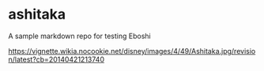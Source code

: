 # ashitaka
A sample markdown repo for testing Eboshi

https://vignette.wikia.nocookie.net/disney/images/4/49/Ashitaka.jpg/revision/latest?cb=20140421213740
